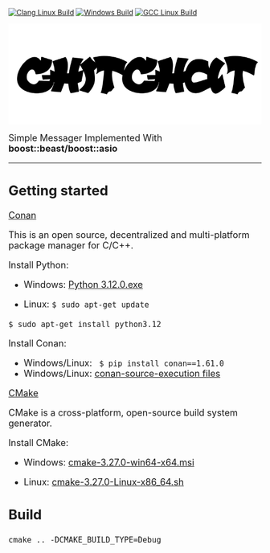 [![Clang Linux Build](https://github.com/memorisecodead/ChitChat/actions/workflows/Clang%20Linux%20Build.yml/badge.svg)](https://github.com/memorisecodead/ChitChat/actions/workflows/Clang%20Linux%20Build.yml)
[![Windows Build](https://github.com/memorisecodead/ChitChat/actions/workflows/Windows%20Build.yml/badge.svg)](https://github.com/memorisecodead/ChitChat/actions/workflows/Windows%20Build.yml)
[![GCC Linux Build](https://github.com/memorisecodead/ChitChat/actions/workflows/GCC%20Linux%20Build.yml/badge.svg)](https://github.com/memorisecodead/ChitChat/actions/workflows/GCC%20Linux%20Build.yml)

![](./ChitChat_logo.png)

<font size="4">Simple Messager Implemented With **boost::beast/boost::asio**

--- 

## Getting started

<font size="4">[Conan](https://conan.io/index.html)<font size/>

This is an open source, decentralized and multi-platform package manager for C/C++.

 Install Python: 

 - Windows: [Python 3.12.0.exe](https://www.python.org/ftp/python/3.12.0/)

 - Linux: 
```$ sudo apt-get update ```

```$ sudo apt-get install python3.12```

Install Conan: 

 - Windows/Linux: ``` $ pip install conan==1.61.0```
 - Windows/Linux: [conan-source-execution files](https://github.com/conan-io/conan/releases/tag/1.61.0)

<font size="4">[CMake](https://cmake.org)<font size/>

CMake is a cross-platform, open-source build system generator. 

Install CMake:

 - Windows: [cmake-3.27.0-win64-x64.msi](https://github.com/Kitware/CMake/releases/download/v3.27.0-rc1/cmake-3.27.0-rc1-windows-x86_64.msi)


 - Linux: [cmake-3.27.0-Linux-x86_64.sh](https://github.com/Kitware/CMake/releases/download/v3.27.0-rc1/cmake-3.27.0-rc1-linux-x86_64.sh)

## Build

```cmake .. -DCMAKE_BUILD_TYPE=Debug```
